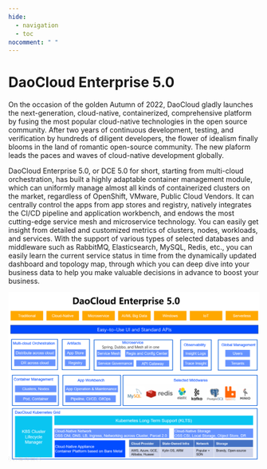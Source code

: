 ```yaml
---
hide:
  - navigation
  - toc
nocomment: " "
---
```


# DaoCloud Enterprise 5.0

On the occasion of the golden Autumn of 2022, DaoCloud gladly launches the next-generation, cloud-native, containerized, comprehensive platform by fusing the most popular cloud-native technologies in the open source community. After two years of continuous development, testing, and verification by hundreds of diligent developers, the flower of idealism finally blooms in the land of romantic open-source community. The new plaform leads the paces and waves of cloud-native development globally.

DaoCloud Enterprise 5.0, or DCE 5.0 for short, starting from multi-cloud orchestration, has built a highly adaptable container management module, which can uniformly manage almost all kinds of containerized clusters on the market, regardless of OpenShift, VMware, Public Cloud Vendors. It can centrally control the apps from app stores and registry, natively integrates the CI/CD pipeline and application workbench, and endows the most cutting-edge service mesh and microservice technology. You can easily get insight from detailed and customized metrics of clusters, nodes, workloads, and services. With the support of various types of selected databases and middleware such as RabbitMQ, Elasticsearch, MySQL, Redis, etc., you can easily learn the current service status in time from the dynamically updated dashboard and topology map, through which you can deep dive into your business data to help you make valuable decisions in advance to boost your business.

![modules](images/dce-en.png)
